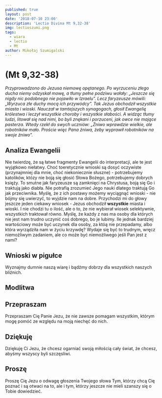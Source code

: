 ```yaml
---
published: true
layout: post
date: '2018-07-10 23:00'
description: 'Lectio Divina Mt 9,32-38'
img: lectioszumi.png
tags:
  - wiara
  - lectio
  - Mt
author: Mikołaj Szumigalski
---
```

# (Mt 9,32-38)
 
*Przyprowadzono do Jezusa niemowę opętanego. Po wyrzuceniu złego ducha niemy odzyskał mowę, a tłumy pełne podziwu wołały: „Jeszcze się nigdy nic podobnego nie pojawiło w Izraelu”. Lecz faryzeusze mówili: „Wyrzuca złe duchy mocą ich przywódcy”. Tak Jezus obchodził wszystkie miasta i wioski. Nauczał w tamtejszych synagogach, głosił Ewangelię królestwa i leczył wszystkie choroby i wszystkie słabości. A widząc tłumy ludzi, litował się nad nimi, bo byli znękani i porzuceni, jak owce nie mające pasterza. Wtedy rzekł do swych uczniów: „Żniwo wprawdzie wielkie, ale robotników mało. Proście więc Pana żniwa, żeby wyprawił robotników na swoje żniwo”.*

## Analiza Ewangelii 

Nie twierdzę, że są łatwe fragmenty Ewangelii do interpretacji, ale te jest wyjątkowo niełatwy. Choć toeretycznie wnioski są dosyć oczywiste (przynajmniej dla mnie, choć niekoniecznie słuszne) - potrzebujemy katolików, któzy nie boją się głosić Słowa Bożego, potrzebujemy dobrych księży. To smutne jak faryzeusze są zamknięci na Chrystusa, boją się Go i traktują jako diabła. Nie potrafią zrozumieć Jego nauki dlatego traktują Go jak przeciwnika. Myślę, że z ich postawy możemy wyciągnąć wnioski - nie bójmy się uwierzyć, to wyjdzie nam na dobre. Przychodzi mi do głowy jeszcze jeden ciekawy wniosek - Jezus obchodził **wszystkie** miasta i wioski. I nie chodzi tu o ilość, ale o to, że nie wybierał wiosek selektywnie, wszystkich traktował równo. Myślę, że każdy z nas ma osoby dla których nie jest nam trudno uczynić coś dobrego, bo je lubimy. Ile jednak bardziej wartościowy może być uczynek dla osoby, za któą nie przepadamy, albo która wyrządziła nam w życiu krzywdę? Wydaje się być to trudnym, wręcz niemożliwym zadaniem, ale co może być niemożliwego jeśli Pan jest z nami?

## Wnioski w pigułce

Wyznajmy dumnie naszą wiarę i bądźmy dobrzy dla wszystkich naszych bliźnich.

## Modlitwa

## Przepraszam

Przepraszam Cię Panie Jezu, że nie zawsze pomagam wszystkim, którym mogę pomóć ze względu na moją niechęć do nich.

## Dziękuję

Dziękuję Ci Jezu, że chcesz ogarniać swoją miłością cały świat, że chcesz, abyśmy wszyscy byli szczęsliwi.

## Proszę

Proszę Cię Jezu o odwagę głoszenia Twojego słowa Tym, którzy chcą Cię poznać i są otwaci na to, ale i tym, którzy jeszcze nie mieli szanszy się o Tobie dowiedzieć. 